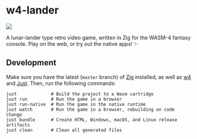 # w4-lander
![](https://media.giphy.com/media/dSgYBRG11Xk8VZdsKw/giphy.gif)

A lunar-lander type retro video game, written in Zig for the WASM-4 fantasy console. Play on the web, or try out the native apps! ✨

## Development

Make sure you have the latest (`master` branch) of [Zig](https://ziglang.org/) installed, as well as [w4](https://wasm4.org/) and [Just](https://github.com/casey/just). Then, run the following commands:

```shell
just             # Build the project to a Wasm cartridge
just run         # Run the game in a browser
just run-native  # Run the game in the native runtime
just watch       # Run the game in a browser, rebuilding on code change
just bundle      # Create HTML, Windows, macOS, and Linux release artifacts
just clean       # Clean all generated files
```
